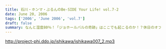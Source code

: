 ```yaml
---
title: 石川・ホンマ・ぶるんのBe-SIDE Your Life! vol.7-2
date: June 20, 2006
tags: ['2006', 'June 2006', 'vol.7']
draft: false
summary: なんと湿度80％！「ジョホールバルの奇跡」はここでも起こるのか！？休日のオフィスビルをなめてもらっては困る…前例のない高温多湿の中で行われた今回の試合（×）。汗だくのお三方は無尽蔵のスタミナでしゃべくります。「嫌アイドル」の登場なるか！？にわかにかっきずくアイドル市場。NAMAE
---
```


http://project-phi.ddo.jp/ishikawa/ishikawa007_2.mp3
